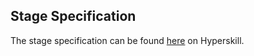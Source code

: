 ## Stage Specification

The stage specification can be found [here](https://hyperskill.org/projects/184/stages/934/implement) on Hyperskill.